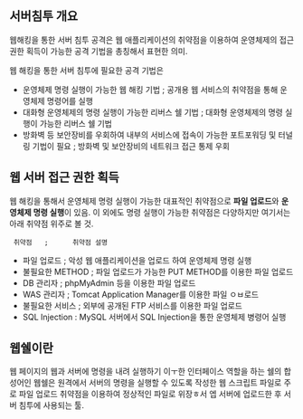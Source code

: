 ## 서버침투 개요

웹해킹을 통한 서버 침투 공격은 웹 애플리케이션의 취약점을 이용하여 운영체제의 접근권한 획득이 가능한 공격 기법을 총칭해서 표현한 의미.

웹 해킹을 통한 서버 침투에 필요한 공격 기법은

- 운영체제 명령 실행이 가능한 웹 해킹 기법 ; 공개용 웹 서비스의 취약점을 통해 운영체제 명령어를 실행
- 대화형 운영체제의 명령 실행이 가능한 리버스 쉘 기법 ; 대화형 운영체제의 명령 실행이 가능한 리버스 쉘 기법
- 방화벽 등 보안장비를 우회하여 내부의 서비스에 접속이 가능한 포트포워딩 및 터널링 기법이 필요 ; 방화벽 및 보안장비의 네트워크 접근 통제 우회


## 웹 서버 접근 권한 획득

웹 해킹을 통해서 운영체제 명령 실행이 가능한 대표적인 취약점으로 **파일 업로드**와 **운영체제 명령 실행**이 있음. 이 외에도 명령 실행이 가능한 취약점은 다양하지만 여기서는 아래 취약점 위주로 볼 것.

     취약점   ;      취약점 설명
- 파일 업로드 ; 악성 웹 애플리케이션을 업로드 하여 운영체제 명령 실행
- 불필요한 METHOD ; 파일 업로드가 가능한 PUT METHOD를 이용한 파일 업로드
- DB 관리자 ; phpMyAdmin 등을 이용한 파일 업로드
- WAS 관리자 ; Tomcat Application Manager를 이용한 파일 ㅇㅂ로드
- 불필요한 서비스 ; 외부에 공개된 FTP 서비스를 이용한 파일 업로드
- SQL Injection : MySQL 서버에서 SQL Injection을 통한 운영체제 병령어 실행


## 웹쉘이란
웹 페이지의 웹과 서버에 명령을 내려 실행하기 이ㅜ한 인터페이스 역할을 하는 쉘의 합성어인 웹쉘은 원격에서 서버의 명령을 실행할 수 있도록 작성한 웹 스크립트 파일로 주로 파일 업로드 취약점을 이용하여 정상적인 파일로 위장ㅎ서 엡 서버에 업로드한 후 서버 침투에 사용되는 툴.


